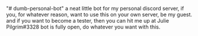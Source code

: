 "# dumb-personal-bot" 
a neat little bot for my personal discord server, if you, for whatever reason, want to use this on your own server, be my guest. 
and if you want to become a tester, then you can hit me up at Julie Pilgrim#3328 
bot is fully open, do whatever you want with this. 